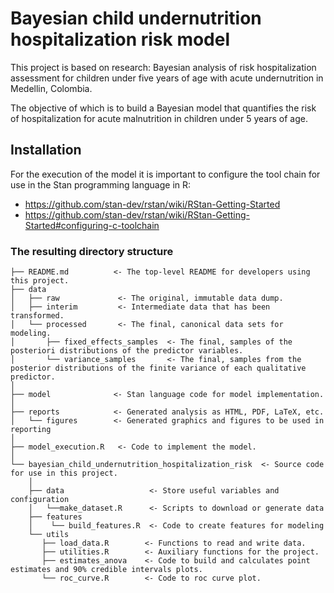 # Bayesian child undernutrition hospitalization risk model

This project is based on research: Bayesian analysis of risk hospitalization assessment for children under five years of age with acute undernutrition in Medellin, Colombia.

The objective of which is to build a Bayesian model that quantifies the risk of hospitalization for acute malnutrition in children under 5 years of age.

## Installation
For the execution of the model it is important to configure the tool chain for use in the Stan programming language in R:

 - https://github.com/stan-dev/rstan/wiki/RStan-Getting-Started
 - https://github.com/stan-dev/rstan/wiki/RStan-Getting-Started#configuring-c-toolchain
 
### The resulting directory structure


```         
├── README.md          <- The top-level README for developers using this project.
├── data
│   ├── raw             <- The original, immutable data dump.
│   ├── interim         <- Intermediate data that has been transformed.
│   └── processed       <- The final, canonical data sets for modeling.
│       ├── fixed_effects_samples  <- The final, samples of the posteriori distributions of the predictor variables. 
│       └── variance_samples       <- The final, samples from the posterior distributions of the finite variance of each qualitative predictor.
│
├── model              <- Stan language code for model implementation. 
│
├── reports            <- Generated analysis as HTML, PDF, LaTeX, etc.
│   └── figures        <- Generated graphics and figures to be used in reporting
│
├── model_execution.R   <- Code to implement the model.
│
└── bayesian_child_undernutrition_hospitalization_risk  <- Source code for use in this project.
    │
    ├── data                   <- Store useful variables and configuration
    │   └──make_dataset.R      <- Scripts to download or generate data
    ├── features 
    │    └── build_features.R  <- Code to create features for modeling
    └── utils                
       ├── load_data.R        <- Functions to read and write data.
       ├── utilities.R        <- Auxiliary functions for the project.        
       ├── estimates_anova    <- Code to build and calculates point estimates and 90% credible intervals plots.
       └── roc_curve.R        <- Code to roc curve plot.
  
```
